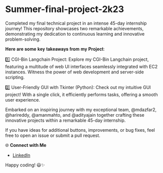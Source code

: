 # Summer-final-project-2k23
Completed my final technical project in an intense 45-day internship journey! This repository showcases two remarkable achievements, demonstrating my dedication to continuous learning and innovative problem-solving.

𝐇𝐞𝐫𝐞 𝐚𝐫𝐞 𝐬𝐨𝐦𝐞 𝐤𝐞𝐲 𝐭𝐚𝐤𝐞𝐚𝐰𝐚𝐲𝐬 𝐟𝐫𝐨𝐦 𝐦𝐲 𝐏𝐫𝐨𝐣𝐞𝐜𝐭:

1️⃣ CGI-Bin Langchain Project: Explore my CGI-Bin Langchain project, featuring a multitude of web UI interfaces seamlessly integrated with EC2 instances. Witness the power of web development and server-side scripting.

2️⃣ User-Friendly GUI with Tkinter (Python): Check out my intuitive GUI project! With a single click, it efficiently performs tasks, offering a smooth user experience.

Embarked on an inspiring journey with my exceptional team, @mdazfar2, @harireddy, @amanmahto, and @adityajain together crafting these innovative projects within a remarkable 45-day internship.

 If you have ideas for additional buttons, improvements, or bug fixes, feel free to open an issue or submit a pull request.

 🌐 **Connect with Me**
- [LinkedIn]([https://www.linkedin.com/in/v-litesh-kumar-2094b5218/)

Happy coding! 😃✨
